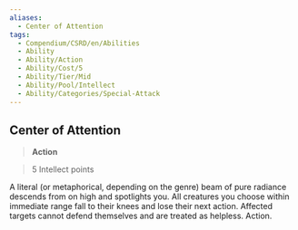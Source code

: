 ```yaml
---
aliases:
  - Center of Attention
tags:
  - Compendium/CSRD/en/Abilities
  - Ability
  - Ability/Action
  - Ability/Cost/5
  - Ability/Tier/Mid
  - Ability/Pool/Intellect
  - Ability/Categories/Special-Attack
---
```

    
      
## Center of Attention      
>**Action**      
>5 Intellect points    
      
A literal (or metaphorical, depending on the genre) beam of pure radiance descends from on high and spotlights you. All creatures you choose within immediate range fall to their knees and lose their next action. Affected targets cannot defend themselves and are treated as helpless. Action.